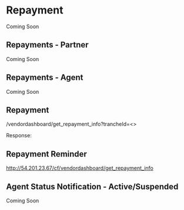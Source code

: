 # Repayment

Coming Soon

## Repayments - Partner

Coming Soon

## Repayments - Agent

Coming Soon

## Repayment

<URL>/vendordashboard/get_repayment_info?trancheId=<>

Response:

## Repayment Reminder

http://54.201.23.67/cf/vendordashboard/get_repayment_info

## Agent Status Notification - Active/Suspended

Coming Soon
